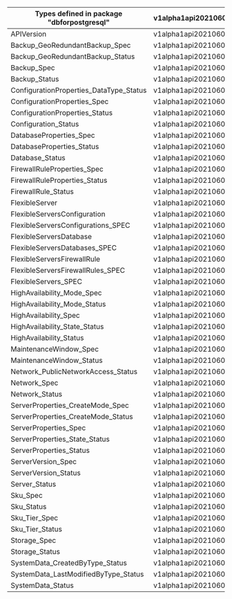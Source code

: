 | Types defined in package "dbforpostgresql" | v1alpha1api20210601 |
|--------------------------------------------|---------------------|
| APIVersion                                 | v1alpha1api20210601 |
| Backup_GeoRedundantBackup_Spec             | v1alpha1api20210601 |
| Backup_GeoRedundantBackup_Status           | v1alpha1api20210601 |
| Backup_Spec                                | v1alpha1api20210601 |
| Backup_Status                              | v1alpha1api20210601 |
| ConfigurationProperties_DataType_Status    | v1alpha1api20210601 |
| ConfigurationProperties_Spec               | v1alpha1api20210601 |
| ConfigurationProperties_Status             | v1alpha1api20210601 |
| Configuration_Status                       | v1alpha1api20210601 |
| DatabaseProperties_Spec                    | v1alpha1api20210601 |
| DatabaseProperties_Status                  | v1alpha1api20210601 |
| Database_Status                            | v1alpha1api20210601 |
| FirewallRuleProperties_Spec                | v1alpha1api20210601 |
| FirewallRuleProperties_Status              | v1alpha1api20210601 |
| FirewallRule_Status                        | v1alpha1api20210601 |
| FlexibleServer                             | v1alpha1api20210601 |
| FlexibleServersConfiguration               | v1alpha1api20210601 |
| FlexibleServersConfigurations_SPEC         | v1alpha1api20210601 |
| FlexibleServersDatabase                    | v1alpha1api20210601 |
| FlexibleServersDatabases_SPEC              | v1alpha1api20210601 |
| FlexibleServersFirewallRule                | v1alpha1api20210601 |
| FlexibleServersFirewallRules_SPEC          | v1alpha1api20210601 |
| FlexibleServers_SPEC                       | v1alpha1api20210601 |
| HighAvailability_Mode_Spec                 | v1alpha1api20210601 |
| HighAvailability_Mode_Status               | v1alpha1api20210601 |
| HighAvailability_Spec                      | v1alpha1api20210601 |
| HighAvailability_State_Status              | v1alpha1api20210601 |
| HighAvailability_Status                    | v1alpha1api20210601 |
| MaintenanceWindow_Spec                     | v1alpha1api20210601 |
| MaintenanceWindow_Status                   | v1alpha1api20210601 |
| Network_PublicNetworkAccess_Status         | v1alpha1api20210601 |
| Network_Spec                               | v1alpha1api20210601 |
| Network_Status                             | v1alpha1api20210601 |
| ServerProperties_CreateMode_Spec           | v1alpha1api20210601 |
| ServerProperties_CreateMode_Status         | v1alpha1api20210601 |
| ServerProperties_Spec                      | v1alpha1api20210601 |
| ServerProperties_State_Status              | v1alpha1api20210601 |
| ServerProperties_Status                    | v1alpha1api20210601 |
| ServerVersion_Spec                         | v1alpha1api20210601 |
| ServerVersion_Status                       | v1alpha1api20210601 |
| Server_Status                              | v1alpha1api20210601 |
| Sku_Spec                                   | v1alpha1api20210601 |
| Sku_Status                                 | v1alpha1api20210601 |
| Sku_Tier_Spec                              | v1alpha1api20210601 |
| Sku_Tier_Status                            | v1alpha1api20210601 |
| Storage_Spec                               | v1alpha1api20210601 |
| Storage_Status                             | v1alpha1api20210601 |
| SystemData_CreatedByType_Status            | v1alpha1api20210601 |
| SystemData_LastModifiedByType_Status       | v1alpha1api20210601 |
| SystemData_Status                          | v1alpha1api20210601 |
